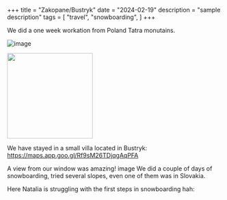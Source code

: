 +++
title = "Zakopane/Bustryk"
date = "2024-02-19"
description = "sample description"
tags = [
    "travel",
    "snowboarding",
]
+++

We did a one week workation from Poland Tatra monutains.

![image](https://flckstorageaccount.blob.core.windows.net/photos/2024-02-19-zakopane-bustryk/PXL_20240219_140107926.jpg)

<img src="https://flckstorageaccount.blob.core.windows.net/photos/2024-02-19-zakopane-bustryk/PXL_20240219_140107926.jpg" width="200">

We have stayed in a small villa located in Bustryk:
https://maps.app.goo.gl/Rf9sM26TDjqgAqPFA

A view from our window was amazing!
image
We did a couple of days of snowboarding, tried several slopes, even one of them was in Slovakia.

Here Natalia is struggling with the first steps in snowboarding hah:

